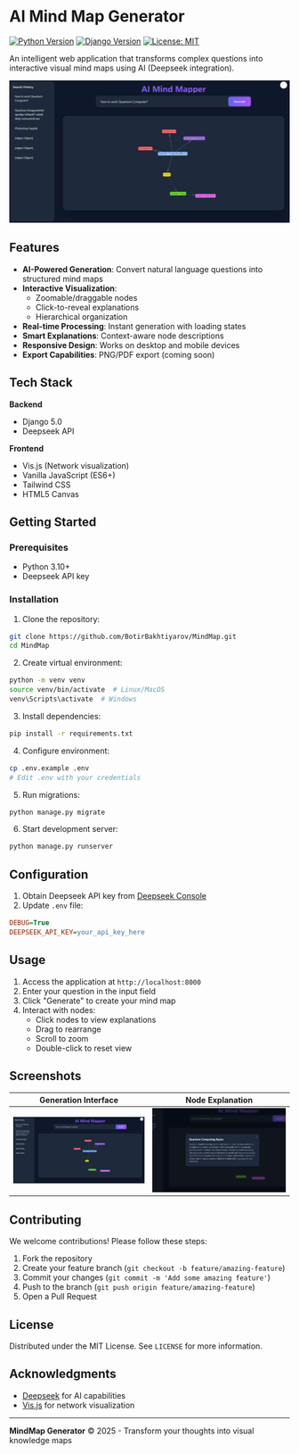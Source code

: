 # AI Mind Map Generator

[![Python Version](https://img.shields.io/badge/python-3.10%2B-blue)](https://www.python.org/)
[![Django Version](https://img.shields.io/badge/django-5.0-brightgreen)](https://www.djangoproject.com/)
[![License: MIT](https://img.shields.io/badge/License-MIT-yellow.svg)](https://opensource.org/licenses/MIT)

An intelligent web application that transforms complex questions into interactive visual mind maps using AI (Deepseek integration).

![Mind Map Example](screenshots/interface.png)

## Features

- **AI-Powered Generation**: Convert natural language questions into structured mind maps
- **Interactive Visualization**: 
  - Zoomable/draggable nodes
  - Click-to-reveal explanations
  - Hierarchical organization
- **Real-time Processing**: Instant generation with loading states
- **Smart Explanations**: Context-aware node descriptions
- **Responsive Design**: Works on desktop and mobile devices
- **Export Capabilities**: PNG/PDF export (coming soon)

## Tech Stack

**Backend**  
- Django 5.0
- Deepseek API

**Frontend**  
- Vis.js (Network visualization)
- Vanilla JavaScript (ES6+)
- Tailwind CSS
- HTML5 Canvas

## Getting Started

### Prerequisites

- Python 3.10+
- Deepseek API key

### Installation

1. Clone the repository:
```bash
git clone https://github.com/BotirBakhtiyarov/MindMap.git
cd MindMap
```

2. Create virtual environment:
```bash
python -m venv venv
source venv/bin/activate  # Linux/MacOS
venv\Scripts\activate  # Windows
```

3. Install dependencies:
```bash
pip install -r requirements.txt
```

4. Configure environment:
```bash
cp .env.example .env
# Edit .env with your credentials
```

5. Run migrations:
```bash
python manage.py migrate
```

6. Start development server:
```bash
python manage.py runserver
```

## Configuration

1. Obtain Deepseek API key from [Deepseek Console](https://platform.deepseek.com/)
2. Update `.env` file:
```ini
DEBUG=True
DEEPSEEK_API_KEY=your_api_key_here
```

## Usage

1. Access the application at `http://localhost:8000`
2. Enter your question in the input field
3. Click "Generate" to create your mind map
4. Interact with nodes:
   - Click nodes to view explanations
   - Drag to rearrange
   - Scroll to zoom
   - Double-click to reset view

## Screenshots

| Generation Interface                      | Node Explanation                            |
|-------------------------------------------|---------------------------------------------|
| ![Interface](screenshots/interface.png) | ![Explanation](screenshots/detailing.png) |

## Contributing

We welcome contributions! Please follow these steps:

1. Fork the repository
2. Create your feature branch (`git checkout -b feature/amazing-feature`)
3. Commit your changes (`git commit -m 'Add some amazing feature'`)
4. Push to the branch (`git push origin feature/amazing-feature`)
5. Open a Pull Request

## License

Distributed under the MIT License. See `LICENSE` for more information.

## Acknowledgments

- [Deepseek](https://deepseek.com/) for AI capabilities
- [Vis.js](https://visjs.org/) for network visualization


---

**MindMap Generator** © 2025 - Transform your thoughts into visual knowledge maps
